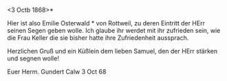  <3 Octb 1868>*

Hier ist also Emilie Osterwald <Amme zu Adolfs Kind>* von Rottweil, zu deren Eintritt der HErr seinen Segen geben wolle. Ich glaube ihr werdet mit ihr zufrieden sein, wie die Frau Keller die sie bisher hatte ihre Zufriedenheit aussprach.

Herzlichen Gruß und ein Küßlein dem lieben Samuel, den der HErr stärken und segnen wolle!

 Euer Herm. Gundert
Calw 3 Oct 68
